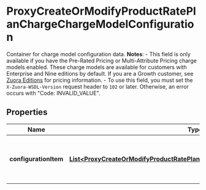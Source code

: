 

# ProxyCreateOrModifyProductRatePlanChargeChargeModelConfiguration

Container for charge model configuration data.  **Notes**:   - This field is only available if you have the Pre-Rated Pricing or Multi-Attribute Pricing charge models enabled. These charge models are available for customers with Enterprise and Nine editions by default. If you are a Growth customer, see [Zuora Editions](https://knowledgecenter.zuora.com/BB_Introducing_Z_Business/C_Zuora_Editions) for pricing information.   - To use this field, you must set the `X-Zuora-WSDL-Version` request header to `102` or later. Otherwise, an error occurs with \"Code: INVALID_VALUE\". 

## Properties

| Name | Type | Description | Notes |
|------------ | ------------- | ------------- | -------------|
|**configurationItem** | [**List&lt;ProxyCreateOrModifyProductRatePlanChargeChargeModelConfigurationItem&gt;**](ProxyCreateOrModifyProductRatePlanChargeChargeModelConfigurationItem.md) | An array of Charge Model Configuration Key-Value pairs.  |  [optional] |



